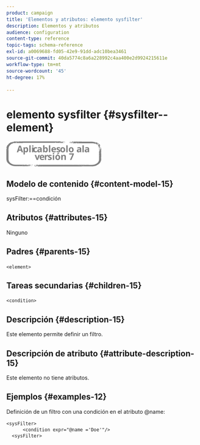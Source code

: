 ```yaml
---
product: campaign
title: 'Elementos y atributos: elemento sysfilter'
description: Elementos y atributos
audience: configuration
content-type: reference
topic-tags: schema-reference
exl-id: a0069688-fd05-42e9-91dd-adc10bea3461
source-git-commit: 40da5774c8a6a228992c4aa400e2d9924215611e
workflow-type: tm+mt
source-wordcount: '45'
ht-degree: 17%

---
```


# elemento sysfilter {#sysfilter--element}

![](../../../assets/v7-only.svg)

## Modelo de contenido {#content-model-15}

sysFilter:==condición

## Atributos {#attributes-15}

Ninguno

## Padres {#parents-15}

`<element>`

## Tareas secundarias {#children-15}

`<condition>`

## Descripción {#description-15}

Este elemento permite definir un filtro.

## Descripción de atributo {#attribute-description-15}

Este elemento no tiene atributos.

## Ejemplos {#examples-12}

Definición de un filtro con una condición en el atributo @name:

```
<sysFilter>
      <condition expr="@name ='Doe'"/>
  <sysFilter>
```
